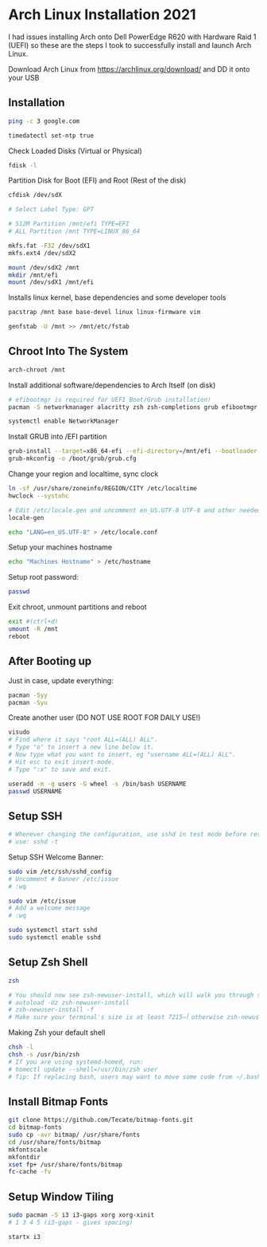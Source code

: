 # Arch Linux Installation 2021

I had issues installing Arch onto Dell PowerEdge R620 with Hardware Raid 1 (UEFI) so these are the steps I took to successfully install and launch Arch Linux.

Download Arch Linux from https://archlinux.org/download/ and DD it onto your USB

## Installation
```bash
ping -c 3 google.com
```

```bash
timedatectl set-ntp true
```

Check Loaded Disks (Virtual or Physical)
```bash
fdisk -l
```

Partition Disk for Boot (EFI) and Root (Rest of the disk)
```bash
cfdisk /dev/sdX

# Select Label Type: GPT

# 512M Partition /mnt/efi TYPE=EFI
# ALL Partition /mnt TYPE=LINUX_86_64
```

```bash
mkfs.fat -F32 /dev/sdX1
mkfs.ext4 /dev/sdX2
```
```bash
mount /dev/sdX2 /mnt
mkdir /mnt/efi
mount /dev/sdX1 /mnt/efi
```

Installs linux kernel, base dependencies and some developer tools
```bash
pacstrap /mnt base base-devel linux linux-firmware vim
```

```bash
genfstab -U /mnt >> /mnt/etc/fstab
```

##  Chroot Into The System
```bash
arch-chroot /mnt
```

Install additional software/dependencies to Arch Itself (on disk)
```bash
# efibootmgr is required for UEFI Boot/Grub installation!
pacman -S networkmanager alacritty zsh zsh-completions grub efibootmgr vi wget neofetch htop openssh sysstat
```

```bash
systemctl enable NetworkManager
```

Install GRUB into /EFI partition
```bash
grub-install --target=x86_64-efi --efi-directory=/mnt/efi --bootloader-id=GRUB
grub-mkconfig -o /boot/grub/grub.cfg
```

Change your region and localtime, sync clock
```bash
ln -sf /usr/share/zoneinfo/REGION/CITY /etc/localtime
hwclock --systohc
```

```bash
# Edit /etc/locale.gen and uncomment en_US.UTF-8 UTF-8 and other needed locales. Generate the locales by running:
locale-gen

echo "LANG=en_US.UTF-8" > /etc/locale.conf
```

Setup your machines hostname
```bash
echo "Machines Hostname" > /etc/hostname
```

Setup root password:
```bash
passwd
```

Exit chroot, unmount partitions and reboot
```bash
exit #(ctrl+d)
umount -R /mnt
reboot
```

## After Booting up

Just in case, update everything:
```bash
pacman -Syy
pacman -Syu
```

Create another user (DO NOT USE ROOT FOR DAILY USE!)
```bash
visudo
# Find where it says "root ALL=(ALL) ALL".
# Type "o" to insert a new line below it.
# Now type what you want to insert, eg "username ALL=(ALL) ALL".
# Hit esc to exit insert-mode.
# Type ":x" to save and exit.
```
```bash
useradd -m -g users -G wheel -s /bin/bash USERNAME
passwd USERNAME
```

## Setup SSH

```bash
# Whenever changing the configuration, use sshd in test mode before restarting the service to ensure it will be able to start cleanly. Valid configurations produce no output.
# use: sshd -t
```
Setup SSH Welcome Banner:
```bash
sudo vim /etc/ssh/sshd_config
# Uncomment # Banner /etc/issue
# :wq
```
```bash
sudo vim /etc/issue
# Add a welcome message
# :wq
```
```bash
sudo systemctl start sshd
sudo systemctl enable sshd
```

## Setup Zsh Shell

```bash
zsh
```

```bash
# You should now see zsh-newuser-install, which will walk you through some basic configuration. If you want to skip this, press q. If you did not see it, you can invoke it manually with:
# autoload -Uz zsh-newuser-install
# zsh-newuser-install -f
# Make sure your terminal's size is at least 72أ—15 otherwise zsh-newuser-install will not run.
```

Making Zsh your default shell
```bash
chsh -l
chsh -s /usr/bin/zsh
# If you are using systemd-homed, run:
# homectl update --shell=/usr/bin/zsh user
# Tip: If replacing bash, users may want to move some code from ~/.bashrc to ~/.zshrc (e.g. the prompt and the aliases) and from ~/.bash_profile to ~/.zprofile (e.g. the code that starts the X Window System).
```

## Install Bitmap Fonts

```bash
git clone https://github.com/Tecate/bitmap-fonts.git
cd bitmap-fonts
sudo cp -avr bitmap/ /usr/share/fonts
cd /usr/share/fonts/bitmap
mkfontscale
mkfontdir
xset fp+ /usr/share/fonts/bitmap
fc-cache -fv
```

## Setup Window Tiling
```bash
sudo pacman -S i3 i3-gaps xorg xorg-xinit
# 1 3 4 5 (i3-gaps - gives spacing)

startx i3
```
